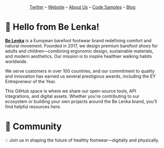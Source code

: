 <div align="center">
  
[Twitter](https://twitter.com/belenkabarefoot) – [Website](https://www.belenka.com) – [About Us](https://www.belenka.com/about-us/) – [Code Samples](https://github.com/orgs/be-lenka/repositories) – [Blog](https://www.belenka.com/blog/)

</div>

# 👋 Hello from Be Lenka!

**[Be Lenka](https://www.belenka.com)** is a European barefoot footwear brand redefining comfort and natural movement. Founded in 2017, we design premium barefoot shoes for adults and children—combining ergonomic design, sustainable materials, and modern aesthetics. Our mission is to inspire healthier walking habits worldwide.

We serve customers in over 100 countries, and our commitment to quality and innovation has earned us several prestigious awards, including the EY Entrepreneur of the Year.

This GitHub space is where we share our open-source tools, API integrations, and digital assets. Whether you're contributing to our ecosystem or building your own projects around the Be Lenka brand, you’ll find helpful resources here.

# 🤠 Community

💡 Join us in shaping the future of healthy footwear—digitally and physically.
